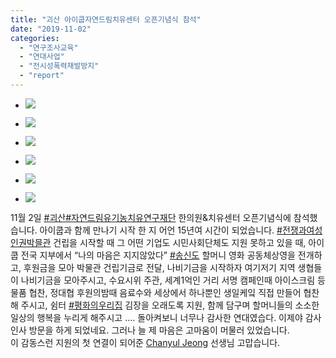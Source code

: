 ```yaml
---
title: "괴산 아이쿱자연드림치유센터 오픈기념식 참석"
date: "2019-11-02"
categories: 
  - "연구조사교육"
  - "연대사업"
  - "전시성폭력재발방지"
  - "report"
---
```


- ![](http://womenandwar.net/kr/wp-content/uploads/2019/11/75371529_2756150941082568_2131316682428252160_o-1024x768.jpg)
    
- ![](http://womenandwar.net/kr/wp-content/uploads/2019/11/72713805_2756150977749231_6523437981204742144_o-1024x768.jpg)
    
- ![](http://womenandwar.net/kr/wp-content/uploads/2019/11/73375579_2756151067749222_3264680873064136704_o-1024x768.jpg)
    
- ![](http://womenandwar.net/kr/wp-content/uploads/2019/11/74505868_2756151097749219_232250150372769792_o-1024x768.jpg)
    
- ![](http://womenandwar.net/kr/wp-content/uploads/2019/11/76765593_2756151244415871_2707284308061585408_o-1-1024x768.jpg)
    
- ![](http://womenandwar.net/kr/wp-content/uploads/2019/11/74496179_2756151301082532_5255630533836144640_o-1024x768.jpg)
    

11월 2일 [#괴산](https://www.facebook.com/hashtag/%EA%B4%B4%EC%82%B0?source=feed_text&epa=HASHTAG&__xts__%5B0%5D=68.ARAWaz7CB1sWlQkP7BNX2OyMfka4TweoOLmynelHfjdjTls1GGep-ccv3mMX_OKQ-PjZ6cNoStZ3GdyWsbV7ZvBZRRS_GkHSDI9nViOd9yUeDOiKCQccEBpksjGZq69DxpJ1N2j-pvEkHSJ63AU2GbGkLob6yyeg4DEbmCIm5_ykpn4ALmXxexBRtwy-yw50ET8n9T3Z6ob5FVwjBCx56OspgMGfXt_acHvVy0wnYUVKizGp8z-SLElukuqEA1EAOu5I_Z7IZrMbMAhKzfT7_03PCieIKQPtZlnij35AavBxFyddY7y_psKNexqTWUn5NrfW4GQUapiH4pWQ60jcMOpesQ&__tn__=%2ANKH-R)[#자연드림유기농치유연구재단](https://www.facebook.com/hashtag/%EC%9E%90%EC%97%B0%EB%93%9C%EB%A6%BC%EC%9C%A0%EA%B8%B0%EB%86%8D%EC%B9%98%EC%9C%A0%EC%97%B0%EA%B5%AC%EC%9E%AC%EB%8B%A8?source=feed_text&epa=HASHTAG&__xts__%5B0%5D=68.ARAWaz7CB1sWlQkP7BNX2OyMfka4TweoOLmynelHfjdjTls1GGep-ccv3mMX_OKQ-PjZ6cNoStZ3GdyWsbV7ZvBZRRS_GkHSDI9nViOd9yUeDOiKCQccEBpksjGZq69DxpJ1N2j-pvEkHSJ63AU2GbGkLob6yyeg4DEbmCIm5_ykpn4ALmXxexBRtwy-yw50ET8n9T3Z6ob5FVwjBCx56OspgMGfXt_acHvVy0wnYUVKizGp8z-SLElukuqEA1EAOu5I_Z7IZrMbMAhKzfT7_03PCieIKQPtZlnij35AavBxFyddY7y_psKNexqTWUn5NrfW4GQUapiH4pWQ60jcMOpesQ&__tn__=%2ANKH-R) 한의원&치유센터 오픈기념식에 참석했습니다. 아이쿱과 함께 만나기 시작 한 지 어언 15년여 시간이 되었습니다. [#전쟁과여성인권박믈관](https://www.facebook.com/hashtag/%EC%A0%84%EC%9F%81%EA%B3%BC%EC%97%AC%EC%84%B1%EC%9D%B8%EA%B6%8C%EB%B0%95%EB%AF%88%EA%B4%80?source=feed_text&epa=HASHTAG&__xts__%5B0%5D=68.ARAWaz7CB1sWlQkP7BNX2OyMfka4TweoOLmynelHfjdjTls1GGep-ccv3mMX_OKQ-PjZ6cNoStZ3GdyWsbV7ZvBZRRS_GkHSDI9nViOd9yUeDOiKCQccEBpksjGZq69DxpJ1N2j-pvEkHSJ63AU2GbGkLob6yyeg4DEbmCIm5_ykpn4ALmXxexBRtwy-yw50ET8n9T3Z6ob5FVwjBCx56OspgMGfXt_acHvVy0wnYUVKizGp8z-SLElukuqEA1EAOu5I_Z7IZrMbMAhKzfT7_03PCieIKQPtZlnij35AavBxFyddY7y_psKNexqTWUn5NrfW4GQUapiH4pWQ60jcMOpesQ&__tn__=%2ANKH-R) 건립을 시작할 때 그 어떤 기업도 시민사회단체도 지원 못하고 있을 때, 아이쿱 전국 지부에서 “나의 마음은 지지않았다” [#송신도](https://www.facebook.com/hashtag/%EC%86%A1%EC%8B%A0%EB%8F%84?source=feed_text&epa=HASHTAG&__xts__%5B0%5D=68.ARAWaz7CB1sWlQkP7BNX2OyMfka4TweoOLmynelHfjdjTls1GGep-ccv3mMX_OKQ-PjZ6cNoStZ3GdyWsbV7ZvBZRRS_GkHSDI9nViOd9yUeDOiKCQccEBpksjGZq69DxpJ1N2j-pvEkHSJ63AU2GbGkLob6yyeg4DEbmCIm5_ykpn4ALmXxexBRtwy-yw50ET8n9T3Z6ob5FVwjBCx56OspgMGfXt_acHvVy0wnYUVKizGp8z-SLElukuqEA1EAOu5I_Z7IZrMbMAhKzfT7_03PCieIKQPtZlnij35AavBxFyddY7y_psKNexqTWUn5NrfW4GQUapiH4pWQ60jcMOpesQ&__tn__=%2ANKH-R) 할머니 영화 공동체상영을 전개하고, 후원금을 모아 박물관 건립기금로 전달, 나비기금을 시작하자 여기저기 지역 생협들이 나비기금을 모아주시고, 수요시위 주관, 세계1억인 거리 서명 캠페인때 아이스크림 등 물품 협찬, 정대협 후원의밤때 음료수와 세상에서 하나뿐인 생일케잌 직접 만들어 협찬해 주시고, 쉼터 [#평화의우리집](https://www.facebook.com/hashtag/%ED%8F%89%ED%99%94%EC%9D%98%EC%9A%B0%EB%A6%AC%EC%A7%91?source=feed_text&epa=HASHTAG&__xts__%5B0%5D=68.ARAWaz7CB1sWlQkP7BNX2OyMfka4TweoOLmynelHfjdjTls1GGep-ccv3mMX_OKQ-PjZ6cNoStZ3GdyWsbV7ZvBZRRS_GkHSDI9nViOd9yUeDOiKCQccEBpksjGZq69DxpJ1N2j-pvEkHSJ63AU2GbGkLob6yyeg4DEbmCIm5_ykpn4ALmXxexBRtwy-yw50ET8n9T3Z6ob5FVwjBCx56OspgMGfXt_acHvVy0wnYUVKizGp8z-SLElukuqEA1EAOu5I_Z7IZrMbMAhKzfT7_03PCieIKQPtZlnij35AavBxFyddY7y_psKNexqTWUn5NrfW4GQUapiH4pWQ60jcMOpesQ&__tn__=%2ANKH-R) 김장을 오래도록 지원, 함께 담구며 할머니들의 소소한 일상의 행복을 누리게 해주시고 .... 돌아켜보니 너무나 감사한 연대였습다. 이제야 감사 인사 방문을 하게 되었네요. 그러나 늘 제 마음은 고마움이 머물러 있었습니다.  
이 감동스런 지원의 첫 연결이 되어준 [Chanyul Jeong](https://www.facebook.com/chanyul.jeong?__tn__=KH-R&eid=ARBR4U5rQaMdoa_MfZ3Ff1iGM-FOBbDhPFeJSywetBJDcyfVgghFCcikIvgjeA-ABxi5qtWg-HGNX4zs&fref=mentions&__xts__%5B0%5D=68.ARAWaz7CB1sWlQkP7BNX2OyMfka4TweoOLmynelHfjdjTls1GGep-ccv3mMX_OKQ-PjZ6cNoStZ3GdyWsbV7ZvBZRRS_GkHSDI9nViOd9yUeDOiKCQccEBpksjGZq69DxpJ1N2j-pvEkHSJ63AU2GbGkLob6yyeg4DEbmCIm5_ykpn4ALmXxexBRtwy-yw50ET8n9T3Z6ob5FVwjBCx56OspgMGfXt_acHvVy0wnYUVKizGp8z-SLElukuqEA1EAOu5I_Z7IZrMbMAhKzfT7_03PCieIKQPtZlnij35AavBxFyddY7y_psKNexqTWUn5NrfW4GQUapiH4pWQ60jcMOpesQ) 선생님 고맙습니다.
